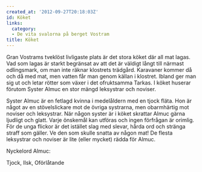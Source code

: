```yaml
---
created_at: '2012-09-27T20:18:03Z'
id: Köket
links:
  category:
  - De vita svalorna på berget Vostram
title: Köket
---
```


Gran Vostrams tveklöst livligaste plats är det stora köket där all mat lagas. Vad som lagas är
starkt begränsat av att det är väldigt långt till närmast odlingsmark, om man inte räknar klostrets
trädgård. Karavaner kommer då och då med mat, men vatten får man genom källan i klostret. Ibland ger
man sig ut och letar rötter som växer i det ofruktsamma Tarkas. I köket huserar förutom Syster Almuc
en stor mängd leksystrar och noviser.

Syster Almuc är en fetlagd kvinna i medelåldern med en tjock fläta. Hon är något av en
stövelslickare mot de övriga systrarna, men obarmhärtig mot noviser och leksystrar. När någon syster
är i köket skrattar Almuc gärna ljudligt och glatt. Varje önskemål kan utföras och ingen förfrågan
är orimlig. För de unga flickor är det istället slag med slevar, hårda ord och stränga straff som
gäller. Ve den som skulle snatta av någon mat! De flesta leksystrar och noviser är lite (eller
mycket) rädda för Almuc.

Nyckelord Almuc:

Tjock, Ilsk, Oförlåtande